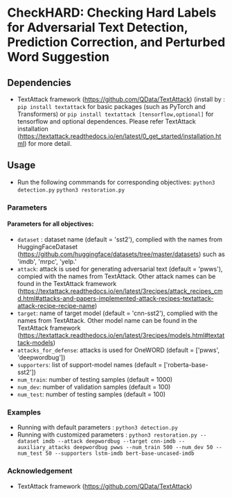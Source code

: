 # CheckHARD: Checking Hard Labels for Adversarial Text Detection, Prediction Correction, and Perturbed Word Suggestion

## Dependencies

* TextAttack framework (https://github.com/QData/TextAttack) (install by : `pip install textattack` for basic packages (such as PyTorch and Transformers) or `pip install textattack [tensorflow,optional]` for tensorflow and optional dependences. Please refer TextAttack installation (https://textattack.readthedocs.io/en/latest/0_get_started/installation.html) for more detail.

## Usage

* Run the following commmands for corresponding objectives:
 `python3 detection.py`
 `python3 restoration.py`
 
### Parameters

#### Parameters for all objectives:

* `dataset` : dataset name (default = 'sst2'), complied with the names from HuggingFaceDataset (https://github.com/huggingface/datasets/tree/master/datasets) such as 'imdb', 'mrpc', 'yelp.'
* `attack`: attack is used for generating adversarial text (default = 'pwws'), compied with the names from TextAttack. Other attack names can be found in the TextAttack framework (https://textattack.readthedocs.io/en/latest/3recipes/attack_recipes_cmd.html#attacks-and-papers-implemented-attack-recipes-textattack-attack-recipe-recipe-name)
* `target`: name of target model (default = 'cnn-sst2'), complied with the names from TextAttack. Other model name can be found in the TextAttack framework (https://textattack.readthedocs.io/en/latest/3recipes/models.html#textattack-models)
* `attacks_for_defense`: attacks is used for OneWORD (default = ['pwws', 'deepwordbug'])
* `supporters`: list of support-model names (default = ['roberta-base-sst2'])
* `num_train`: number of testing samples (default = 1000)
* `num_dev`:  number of validation samples (default = 100)
* `num_test`: number of testing samples (default = 100)

### Examples

* Running with default parameters : `python3 detection.py`
* Running with customized parameters : `python3 restoration.py --dataset imdb --attack deepwordbug --target cnn-imdb --auxiliary_attacks deepwordbug pwws --num_train 500 --num_dev 50 --num_test 50 --supporters lstm-imdb bert-base-uncased-imdb`

### Acknowledgement
* TextAttack framework (https://github.com/QData/TextAttack)

